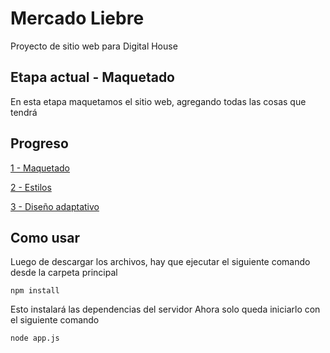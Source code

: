 # Mercado Liebre

Proyecto de sitio web para Digital House

## Etapa actual - Maquetado

En esta etapa maquetamos el sitio web, agregando todas las cosas que tendrá

## Progreso

[1 - Maquetado](https://github.com/Hexanima/MercadoLiebre-1-Maquetado)

[2 - Estilos](https://github.com/Hexanima/MercadoLiebre-2-Estilos)

[3 - Diseño adaptativo](https://github.com/Hexanima/MercadoLiebre-3-Adaptativo)

## Como usar

Luego de descargar los archivos, hay que ejecutar el siguiente comando desde la carpeta principal

```console
npm install
```
Esto instalará las dependencias del servidor
Ahora solo queda iniciarlo con el siguiente comando

```console
node app.js
```
